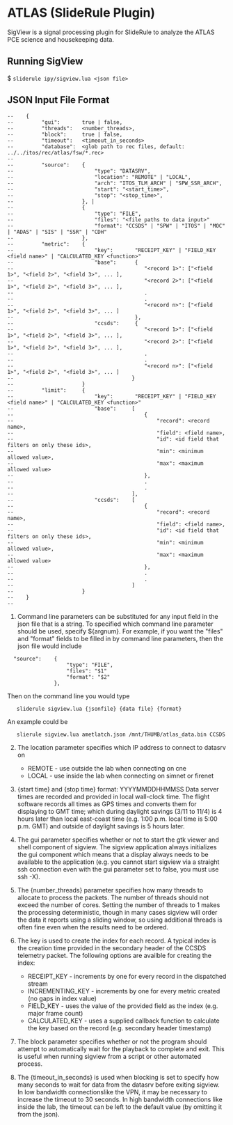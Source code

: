 ATLAS (SlideRule Plugin)
========================

SigView is a signal processing plugin for SlideRule to analyze the ATLAS PCE science and housekeeping data.


Running SigView
---------------

$ `sliderule ipy/sigview.lua <json file>`


JSON Input File Format
-----------------------

````
--    {
--         "gui":       true | false,
--         "threads":   <number_threads>,
--         "block":     true | false,
--         "timeout":   <timeout_in_seconds>
--         "database":  <glob path to rec files, default: ../../itos/rec/atlas/fsw/*.rec>
--
--         "source":    {
--                          "type": "DATASRV",
--                          "location": "REMOTE" | "LOCAL",
--                          "arch": "ITOS_TLM_ARCH" | "SPW_SSR_ARCH",
--                          "start": "<start_time>",
--                          "stop": "<stop_time>",
--                      }, |
--                      {
--                          "type": "FILE",
--                          "files": "<file paths to data input>"
--                          "format": "CCSDS" | "SPW" | "ITOS" | "MOC" | "ADAS" | "SIS" | "SSR" | "CDH"
--                      },
--         "metric":    {
--                          "key":       "RECEIPT_KEY" | "FIELD_KEY <field name>" | "CALCULATED_KEY <function>"
--                          "base":      {
--                                          "<record 1>": ["<field 1>", "<field 2>", "<field 3>", ... ],
--                                          "<record 2>": ["<field 1>", "<field 2>", "<field 3>", ... ],
--                                          .
--                                          .
--                                          "<record n>": ["<field 1>", "<field 2>", "<field 3>", ... ]
--                                       },
--                          "ccsds":     {
--                                          "<record 1>": ["<field 1>", "<field 2>", "<field 3>", ... ],
--                                          "<record 2>": ["<field 1>", "<field 2>", "<field 3>", ... ],
--                                          .
--                                          .
--                                          "<record n>": ["<field 1>", "<field 2>", "<field 3>", ... ]
--                                      }
--                      }
--         "limit":     {
--                          "key":       "RECEIPT_KEY" | "FIELD_KEY <field name>" | "CALCULATED_KEY <function>"
--                          "base":     [
--                                          {
--                                              "record": <record name>,
--                                              "field": <field name>,
--                                              "id": <id field that filters on only these ids>,
--                                              "min": <minimum allowed value>,
--                                              "max": <maximum allowed value>
--                                          },
--                                          .
--                                          .
--                                      ],
--                          "ccsds":    [
--                                          {
--                                              "record": <record name>,
--                                              "field": <field name>,
--                                              "id": <id field that filters on only these ids>,
--                                              "min": <minimum allowed value>,
--                                              "max": <maximum allowed value>
--                                          },
--                                          .
--                                          .
--                                      ]
--                      }
--    }
--
````

1. Command line parameters can be substituted for any input field in the json file that is
   a string.  To specified which command line parameter should be used, specify ${argnum}.
   For example, if you want the "files" and "format" fields to be filled in by command line
   parameters, then the json file would include
````
  "source":    {
                   "type": "FILE",
                   "files": "$1"
                   "format": "$2"
               },
````
Then on the command line you would type
````
   sliderule sigview.lua {jsonfile} {data file} {format}
````
An example could be
````
   slierule sigview.lua ametlatch.json /mnt/THUMB/atlas_data.bin CCSDS
````

2. The location parameter specifies which IP address to connect to datasrv on
   * REMOTE - use outside the lab when connecting on cne
   * LOCAL - use inside the lab when connecting on simnet or firenet

3. {start time} and {stop time} format: YYYYMMDDHHMMSS
   Data server times are recorded and provided in local wall-clock time.
   The flight software records all times as GPS times and converts them for
   displaying to GMT time; which during daylight savings (3/11 to 11/4) is
   4 hours later than local east-coast time (e.g. 1:00 p.m. local time is
   5:00 p.m. GMT) and outside of daylight savings is 5 hours later.

4. The gui parameter specifies whether or not to start the gtk viewer and shell component of sigview.  The sigview
   application always initializes the gui component which means that a display always needs to be available
   to the application (e.g. you cannot start sigview via a straight ssh connection even with the gui
   parameter set to false, you must use ssh -X).

5. The {number_threads} parameter specifies how many threads to allocate to process the packets.  The number
   of threads should not exceed the number of cores.  Setting the number of threads to 1 makes the processing
   deterministic, though in many cases sigview will order the data it reports using a sliding window, so using
   additional threads is often fine even when the results need to be ordered.

6. The key is used to create the index for each record.  A typical index is the creation time
   provided in the secondary header of the CCSDS telemetry packet.  The following options are availble
   for creating the index:
   * RECEIPT_KEY - increments by one for every record in the dispatched stream
   * INCREMENTING_KEY - increments by one for every metric created (no gaps in index value)
   * FIELD_KEY - uses the value of the provided field as the index (e.g. major frame count)
   * CALCULATED_KEY - uses a supplied callback function to calculate the key based on the record (e.g. secondary header timestamp)

7. The block parameter specifies whether or not the program should attempt to automatically wait for the
   playback to complete and exit.  This is useful when running sigview from a script or other automated process.

8. The {timeout_in_seconds} is used when blocking is set to specify how many seconds to wait for data from the datasrv
   before exiting sigview. In low bandwidth connectionslike the VPN, it may be necessary to increase the timeout to
   30 seconds.  In high bandwidth connections like inside the lab, the timeout can be left to the default value
   (by omitting it from the json).


